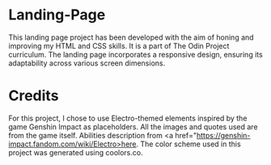 # Landing-Page
This landing page project has been developed with the aim of honing and improving my HTML and CSS skills. It is a part of The Odin Project curriculum. The landing page incorporates a responsive design, ensuring its adaptability across various screen dimensions. 

# Credits
For this project, I chose to use Electro-themed elements inspired by the game Genshin Impact as placeholders. All the images and quotes used are from the game itself. Abilities description from <a href="https://genshin-impact.fandom.com/wiki/Electro>here</a>. The color scheme used in this project was generated using coolors.co.
